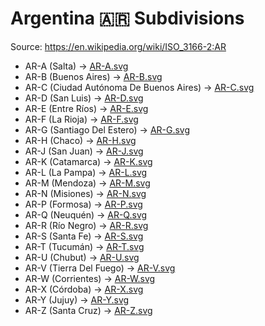 # Argentina 🇦🇷 Subdivisions

Source: https://en.wikipedia.org/wiki/ISO_3166-2:AR

* AR-A (Salta) -> [AR-A.svg](https://github.com/amckenna41/iso3166-flag-icons/blob/main/iso3166-2-icons/AR/AR-A.svg)
* AR-B (Buenos Aires) -> [AR-B.svg](https://github.com/amckenna41/iso3166-flag-icons/blob/main/iso3166-2-icons/AR/AR-B.svg)
* AR-C (Ciudad Autónoma De Buenos Aires) -> [AR-C.svg](https://github.com/amckenna41/iso3166-flag-icons/blob/main/iso3166-2-icons/AR/AR-C.svg)
* AR-D (San Luis) -> [AR-D.svg](https://github.com/amckenna41/iso3166-flag-icons/blob/main/iso3166-2-icons/AR/AR-D.svg)
* AR-E (Entre Ríos) -> [AR-E.svg](https://github.com/amckenna41/iso3166-flag-icons/blob/main/iso3166-2-icons/AR/AR-E.svg)
* AR-F (La Rioja) -> [AR-F.svg](https://github.com/amckenna41/iso3166-flag-icons/blob/main/iso3166-2-icons/AR/AR-F.svg)
* AR-G (Santiago Del Estero) -> [AR-G.svg](https://github.com/amckenna41/iso3166-flag-icons/blob/main/iso3166-2-icons/AR/AR-G.svg)
* AR-H (Chaco) -> [AR-H.svg](https://github.com/amckenna41/iso3166-flag-icons/blob/main/iso3166-2-icons/AR/AR-H.svg)
* AR-J (San Juan) -> [AR-J.svg](https://github.com/amckenna41/iso3166-flag-icons/blob/main/iso3166-2-icons/AR/AR-J.svg)
* AR-K (Catamarca) -> [AR-K.svg](https://github.com/amckenna41/iso3166-flag-icons/blob/main/iso3166-2-icons/AR/AR-K.svg)
* AR-L (La Pampa) -> [AR-L.svg](https://github.com/amckenna41/iso3166-flag-icons/blob/main/iso3166-2-icons/AR/AR-L.svg)
* AR-M (Mendoza) -> [AR-M.svg](https://github.com/amckenna41/iso3166-flag-icons/blob/main/iso3166-2-icons/AR/AR-M.svg)
* AR-N (Misiones) -> [AR-N.svg](https://github.com/amckenna41/iso3166-flag-icons/blob/main/iso3166-2-icons/AR/AR-N.svg)
* AR-P (Formosa) -> [AR-P.svg](https://github.com/amckenna41/iso3166-flag-icons/blob/main/iso3166-2-icons/AR/AR-P.svg)
* AR-Q (Neuquén) -> [AR-Q.svg](https://github.com/amckenna41/iso3166-flag-icons/blob/main/iso3166-2-icons/AR/AR-Q.svg)
* AR-R (Río Negro) -> [AR-R.svg](https://github.com/amckenna41/iso3166-flag-icons/blob/main/iso3166-2-icons/AR/AR-R.svg)
* AR-S (Santa Fe) -> [AR-S.svg](https://github.com/amckenna41/iso3166-flag-icons/blob/main/iso3166-2-icons/AR/AR-S.svg)
* AR-T (Tucumán) -> [AR-T.svg](https://github.com/amckenna41/iso3166-flag-icons/blob/main/iso3166-2-icons/AR/AR-T.svg)
* AR-U (Chubut) -> [AR-U.svg](https://github.com/amckenna41/iso3166-flag-icons/blob/main/iso3166-2-icons/AR/AR-U.svg)
* AR-V (Tierra Del Fuego) -> [AR-V.svg](https://github.com/amckenna41/iso3166-flag-icons/blob/main/iso3166-2-icons/AR/AR-V.svg)
* AR-W (Corrientes) -> [AR-W.svg](https://github.com/amckenna41/iso3166-flag-icons/blob/main/iso3166-2-icons/AR/AR-W.svg)
* AR-X (Córdoba) -> [AR-X.svg](https://github.com/amckenna41/iso3166-flag-icons/blob/main/iso3166-2-icons/AR/AR-X.svg)
* AR-Y (Jujuy) -> [AR-Y.svg](https://github.com/amckenna41/iso3166-flag-icons/blob/main/iso3166-2-icons/AR/AR-Y.svg)
* AR-Z (Santa Cruz) -> [AR-Z.svg](https://github.com/amckenna41/iso3166-flag-icons/blob/main/iso3166-2-icons/AR/AR-Z.svg)
